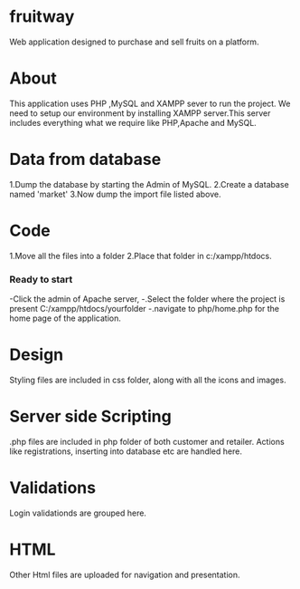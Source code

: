 # fruitway
Web application designed to purchase and sell fruits on a platform.
# About
This application uses PHP ,MySQL and XAMPP sever to run the project.
We need to setup our environment by installing XAMPP server.This server includes everything what we require like PHP,Apache and MySQL.
# Data from database
1.Dump the database by starting the Admin of MySQL.
2.Create a database named 'market'
3.Now dump the import file listed above.
# Code
1.Move all the files into a folder
2.Place that folder in c:/xampp/htdocs.
### Ready to start
-Click the admin of Apache server,
-.Select the folder where the project is present C:/xampp/htdocs/yourfolder
-.navigate to php/home.php for the home page of the application.
# Design
Styling files are included in css folder, along with all the icons and images.
# Server side Scripting
.php files are included in php folder of both customer and retailer. Actions like registrations, inserting into database etc are handled here.
# Validations
Login validationds are grouped here.
# HTML
Other Html files are uploaded for navigation and presentation.

